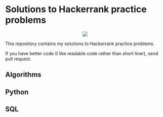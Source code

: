 

# Solutions to Hackerrank practice problems

<p align="center"><a href="https://www.hackerrank.com"><img src="https://i0.wp.com/gradsingames.com/wp-content/uploads/2016/05/856771_668224053197841_1943699009_o.png" ></a></p>

This repository contains my solutions to Hackerrank practice problems.

If you have better code (I like readable code rather than short liner), send pull request.



## Algorithms

## Python


## SQL